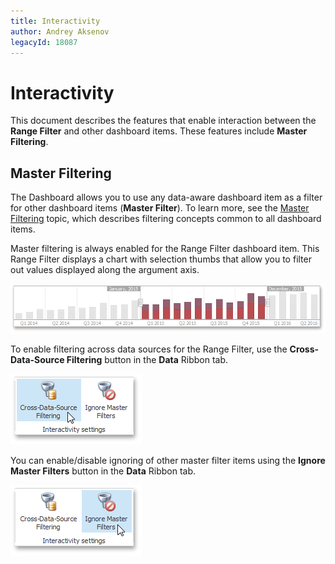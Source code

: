 ```yaml
---
title: Interactivity
author: Andrey Aksenov
legacyId: 18087
---
```

# Interactivity
This document describes the features that enable interaction between the **Range Filter** and other dashboard items. These features include **Master Filtering**.

## Master Filtering
The Dashboard allows you to use any data-aware dashboard item as a filter for other dashboard items (**Master Filter**). To learn more, see the [Master Filtering](../../interactivity/master-filtering.md) topic, which describes filtering concepts common to all dashboard items.

Master filtering is always enabled for the Range Filter dashboard item. This Range Filter displays a chart with selection thumbs that allow you to filter out values displayed along the argument axis.

![MainFeatures_RangeFilter](../../../../images/img18179.png)

To enable filtering across data sources for the Range Filter, use the **Cross-Data-Source Filtering** button in the **Data** Ribbon tab.

![DataShaping_Interactivity_MasterFilter_CrossDataSource_Ribbon](../../../../images/img19416.png)

You can enable/disable ignoring of other master filter items using the **Ignore Master Filters** button in the **Data** Ribbon tab.

![DataShaping_Interactivity_MasterFilter_Ignore_Ribbon](../../../../images/img19417.png)